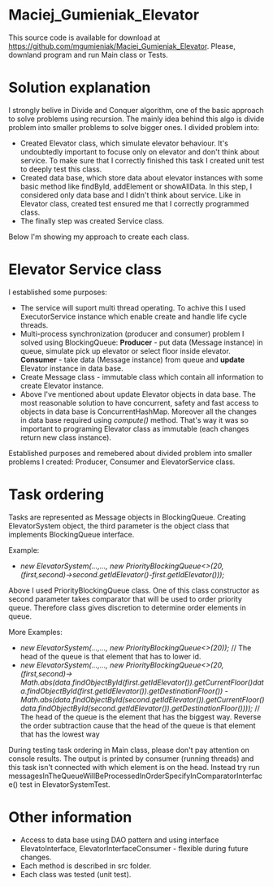 # Maciej_Gumieniak_Elevator

This source code is available for download at https://github.com/mgumieniak/Maciej_Gumieniak_Elevator.
Please, downland program and run Main class or Tests.

# Solution explanation 

I strongly belive in Divide and Conquer algorithm, one of the basic approach to solve problems using recursion. 
The mainly idea behind this algo is divide problem into smaller problems to solve bigger ones. I divided problem into:
* Created Elevator class, which simulate elevator behaviour. It's undoubtedly important to focuse only on elevator and don't 
think about service. To make sure that I correctly finished this task I created unit test to deeply test this class.
* Created data base, which store data about elevator instances with some basic method like findById, addElement or showAllData. In this step, 
I considered only data base and I didn't think about service. Like in Elevator class, created test ensured me that I correctly programmed class.
* The finally step was created Service class. 

Below I'm showing my approach to create each class.

# Elevator Service class

I established some purposes:
* The service will suport multi thread operating. To achive this I used ExecutorService instance which enable create and handle life cycle threads.
* Multi-process synchronization (producer and consumer) problem I solved using BlockingQueue:
**Producer** - put data (Message instance) in queue, simulate pick up elevator or select floor inside elevator.
**Consumer** - take data (Message instance) from queue and **update** Elevator instance in data base. 
* Create Message class - immutable class which contain all information to create Elevator instance.
* Above I've mentioned about update Elevator objects in data base. The most reasonable solution to have concurrent, safety and fast access to objects in data base is ConcurrentHashMap. Moreover all the changes in data base required using *compute()* method. That's way it was so important to programing Elevator class as immutable (each changes return new class instance).

Established purposes and remebered about divided problem into smaller problems I created: Producer, Consumer and ElevatorService class.

# Task ordering

Tasks are represented as Message objects in BlockingQueue. Creating ElevatorSystem object, the third parameter is the object class that implements BlockingQueue interface.

Example:
* *new ElevatorSystem(...,..., new PriorityBlockingQueue<>(20, (first,second)->second.getIdElevator()-first.getIdElevator()));*

Above I used PriorityBlockingQueue class. One of this class constructor as second parameter takes comparator that will be used to order 
priority queue. Therefore class gives discretion to determine order elements in queue. 

More Examples:
* *new ElevatorSystem(...,..., new PriorityBlockingQueue<>(20));* // The head of the queue is that element that has to lower id. 
* *new ElevatorSystem(...,..., new PriorityBlockingQueue<>(20, (first,second)-> Math.abs(data.findObjectById(first.getIdElevator()).getCurrentFloor()data.findObjectById(first.getIdElevator()).getDestinationFloor()) -Math.abs(data.findObjectById(second.getIdElevator()).getCurrentFloor()data.findObjectById(second.getIdElevator()).getDestinationFloor())));*  // The head of the queue is the element that has the biggest way. Reverse the order subtraction cause that the head of the queue is that element that has the lowest way

During testing task ordering in Main class, please don't pay attention on console results. The output is printed by consumer (running threads) and this task isn't connected with which element is on the head. Instead try run messagesInTheQueueWillBeProcessedInOrderSpecifyInComparatorInterface() test in ElevatorSystemTest.

# Other information
* Access to data base using DAO pattern and using interface ElevatoInterface, ElevatorInterfaceConsumer - flexible during future changes.
* Each method is described in src folder.
* Each class was tested (unit test).
